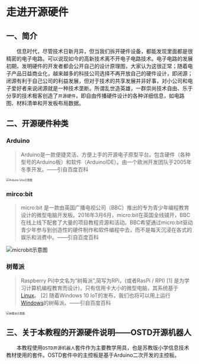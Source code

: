 # 走进开源硬件

## 一、简介

&emsp;&emsp;信息时代，尽管技术日新月异，但当我们拆开硬件设备，都能发现里面都是很精密的电子电路。可以说现如今的高新技术离不开电子电路技术。电子电路的发展初期，发明硬件的开发者都会公开自己的设计原理图，大家认为这很正常；随着电子产品日益商业化，越来越多的科技公司选择不再开放自己的硬件设计，即闭源；闭源有利于自己公司的利益发展，但对于技术的共享发展并非好事，对小公司和电子爱好者来说闭源就是一种技术垄断。所谓乱世造英雄，一群崇尚技术自由、乐于分享的技术极客创造了`开源硬件`，即自由传播硬件设计的各种详细信息，如电路图、材料清单和开发板布局数据。

## 二、开源硬件种类

### Arduino

> Arduino是一款便捷灵活、方便上手的开源电子原型平台。包含硬件（各种型号的Arduino板）和软件（ArduinoIDE）。由一个欧洲开发团队于2005年冬季开发。——引自百度百科

<img src="https://gitee.com/wansq0211/markdownImg/raw/master/img/20210330152326.jpg" alt="Arduino Uno示意图" style="zoom:50%;" />

### mirco:bit

> micro:bit 是一款由英国广播电视公司（BBC）推出的专为青少年编程教育设计的微型电脑开发板。2016年3月6月，micro:bit在英国全线铺开，BBC在线上线下配套了大量的项目教程资源和活动。BBC希望通过micro:bit驱动青少年参与到创造性的硬件制作和软件编程中去，而不是每天沉浸在各式的娱乐和消费中。——引自百度百科

![microbit示意图](https://gitee.com/wansq0211/markdownImg/raw/master/img/20210330152357.png)

### 树莓派

> Raspberry Pi(中文名为“树莓派”,简写为RPi，(或者RasPi / RPI) [1] 是为学习计算机编程教育而设计)，只有信用卡大小的微型电脑，其系统基于[Linux](https://baike.baidu.com/item/Linux/27050)。 [2] 随着Windows 10 IoT的发布，我们也将可以用上运行[Windows](https://baike.baidu.com/item/Windows/165458)的树莓派。——引自百度百科

<img src="https://gitee.com/wansq0211/markdownImg/raw/master/img/20210330152431.jpg" alt="树莓派示意图" style="zoom:50%;" />

## 三、关于本教程的开源硬件说明——OSTD开源机器人

&emsp;&emsp;本教程使用`OSTD开源机器人`套件作为主要教学用具，也是苏教版小学信息技术教材使用的套件。OSTD套件中的主控板是基于Arduino二次开发的主控板。